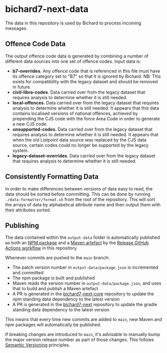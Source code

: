 # bichard7-next-data

The data in this repository is used by Bichard to process incoming messages.

## Offence Code Data

The output offence code data is generated by combining a number of different data sources into one set of offence codes. Input data is:

- **b7-overrides**. Any offence code that is referenced in this file must have its offence category set to "B7" so that it is ignored by Bichard. NB: This exists for compatibility with the legacy dataset and should be removed in future.
- **civil-libra-codes**. Data carried over from the legacy dataset that requires analysis to determine whether it is still needed.
- **local-offences**. Data carried over from the legacy dataset that requires analysis to determine whether it is still needed. It appears that this data contains localised versions of national offences, achieved by prepending the CJS code with the force Area Code in order to generate a new CJS code.
- **unsupported-codes**. Data carried over from the legacy dataset that requires analysis to determine whether it is still needed. It appears that when the old Listpoint data source was replaced by the CJS data source, certain codes could no longer be supported by the legacy system.
- **legacy-dataset-overrides**. Data carried over from the legacy dataset that requires analysis to determine whether it is still needed.

## Consistently Formatting Data

In order to make differences between versions of data easy to read, the data should be sorted before committing. This can be done by running `./data-formatter/format.sh` from the root of the repository. This will sort the arrays of data by alphabetical attribute name and then output them with their attributes sorted.

## Publishing

The data contained within the `output-data` folder is automatically published as both an [NPM package](https://www.npmjs.com/package/@moj-bichard7-developers/bichard7-next-data) and a [Maven artefact](https://repo1.maven.org/maven2/io/github/ministryofjustice/bichard7/bichard7-next-data/) by the [Release GitHub Actions workflow](https://github.com/ministryofjustice/bichard7-next-data/actions/workflows/release.yml) in this repository.

Whenever commits are pushed to the `main` branch:
- The patch version number in `output-data/package.json` is incremented and committed
- The npm package is built and published
- Maven reads the version number in `output-data/package.json`, and uses that to build and publish a Maven artefact
- A PR is generated in the [bichard7-next-core]() repository to update the npm standing data dependency to the latest version
- A PR is generated in the [bichard7-next]() repository to update the gradle standing data dependency to the latest version

This means that every time new commits are added to `main`, new Maven and npm packages will automatically be published.

If breaking changes are introduced to `main`, it's advisable to manually bump the major version release number as part of those changes. This follows [Semantic Versioning](https://semver.org/) principles.
